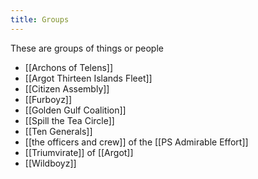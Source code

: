 ```yaml
---
title: Groups
---
```


These are groups of things or people

- [[Archons of Telens]]
- [[Argot Thirteen Islands Fleet]]
- [[Citizen Assembly]]
- [[Furboyz]]
- [[Golden Gulf Coalition]]
- [[Spill the Tea Circle]]
- [[Ten Generals]]
- [[the officers and crew]] of the [[PS Admirable Effort]]
- [[Triumvirate]] of [[Argot]]
- [[Wildboyz]]